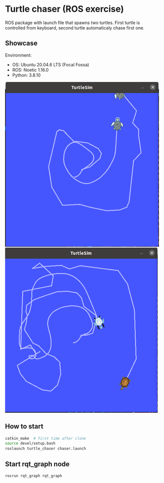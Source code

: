# Turtle chaser (ROS exercise)

ROS package with launch file that spawns two turtles. First turtle is controlled from keyboard, second turtle automaticaly chase first one.

## Showcase

Environment:

- OS: Ubuntu 20.04.6 LTS (Focal Fossa)
- ROS: Noetic 1.16.0
- Python: 3.8.10

![Chase turtlesim example](screenshots/chase_turtlesim_example.png)
![Chase turtlesim example #2](screenshots/chase_turtlesim_example2.png)

## How to start

```bash
catkin_make  # first time after clone
source devel/setup.bash
roslaunch turtle_chaser chaser.launch
```

## Start rqt_graph node

```bash
rosrun rqt_graph rqt_graph
```
